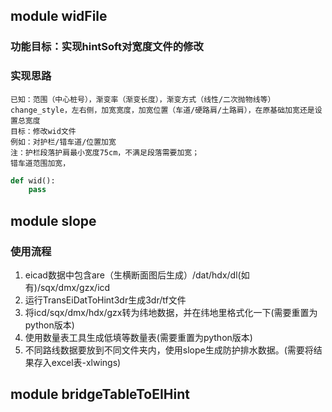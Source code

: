 ## module widFile
### 功能目标：实现hintSoft对宽度文件的修改
### 实现思路
    已知：范围（中心桩号），渐变率（渐变长度），渐变方式（线性/二次抛物线等）change_style，左右侧，加宽宽度，加宽位置（车道/硬路肩/土路肩），在原基础加宽还是设置总宽度
    目标：修改wid文件
    例如：对护栏/错车道/位置加宽
    注：护栏段落护肩最小宽度75cm，不满足段落需要加宽；
    错车道范围加宽，
```python
def wid():
    pass
```
## module slope 
### 使用流程
  1. eicad数据中包含are（生横断面图后生成）/dat/hdx/dl(如有)/sqx/dmx/gzx/icd
  2. 运行TransEiDatToHint3dr生成3dr/tf文件
  3. 将icd/sqx/dmx/hdx/gzx转为纬地数据，并在纬地里格式化一下(需要重置为python版本)
  4. 使用数量表工具生成低填等数量表(需要重置为python版本)
  5. 不同路线数据要放到不同文件夹内，使用slope生成防护排水数据。(需要将结果存入excel表-xlwings)
## module bridgeTableToEIHint